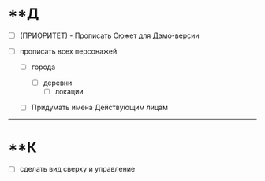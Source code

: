 # **Д
    
- [ ] (ПРИОРИТЕТ) - Прописать Сюжет для Дэмо-версии

- [ ] прописать всех персонажей
    - [ ] города 
        - [ ] деревни
            - [ ] локации
    - [ ] Придумать имена Действующим лицам




---------------------------------------------------------



 # **К
   
- [ ] cделать вид сверху и управление



